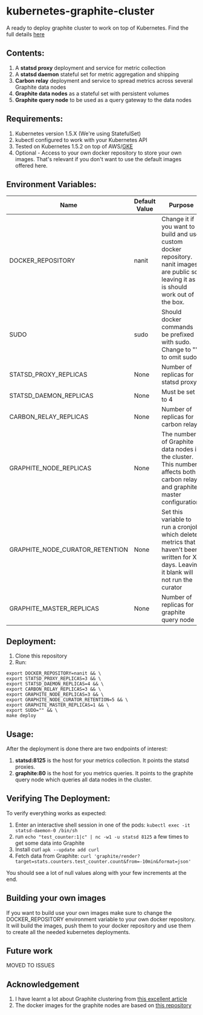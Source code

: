# kubernetes-graphite-cluster

A ready to deploy graphite cluster to work on top of Kubernetes.
Find the full details [here](https://medium.com/@erezrabih/creating-a-graphite-cluster-on-kubernetes-6b402a8a7438#.yyaz16gzq)

## Contents:
1. A **statsd proxy** deployment and service for metric collection
2. A **statsd daemon** stateful set for metric aggregation and shipping
2. **Carbon relay** deployment and service to spread metrics across several Graphite data nodes
3. **Graphite data nodes** as a stateful set with persistent volumes
4. **Graphite query node** to be used as a query gateway to the data nodes

## Requirements:
1. Kubernetes version 1.5.X (We're using StatefulSet)
2. kubectl configured to work with your Kubernetes API
3. Tested on Kubernetes 1.5.2 on top of AWS/[GKE](https://github.com/nanit/kubernetes-graphite-cluster/issues/6)
4. Optional - Access to your own docker repository to store your own images. That's relevant if you don't want to use the default images offered here.

## Environment Variables:
| Name                            | Default Value | Purpose                                                                                                                              | Can be changed? |
|---------------------------------|---------------|--------------------------------------------------------------------------------------------------------------------------------------|-----------------|
| DOCKER_REPOSITORY               | nanit         | Change it if you want to build and use custom docker repository. nanit images are public so leaving it as it is should work out of the box. | Yes             |
| SUDO                            | sudo          | Should docker commands be prefixed with sudo. Change to "" to omit sudo.                                                             | Yes             |
| STATSD_PROXY_REPLICAS           | None          | Number of replicas for statsd proxy                                                                                                  | Yes             |
| STATSD_DAEMON_REPLICAS          | None          | Must be set to 4                                                                                                                     | No              |
| CARBON_RELAY_REPLICAS           | None          | Number of replicas for carbon relay                                                                                                  | Yes             |
| GRAPHITE_NODE_REPLICAS          | None          | The number of Graphite data nodes in the cluster. This number affects both carbon relay and graphite master configuration.           | Yes             |
| GRAPHITE_NODE_CURATOR_RETENTION | None          | Set this variable to run a cronjob which deletes metrics that haven't been written for X days. Leaving it blank will not run the curator     | Yes             |
| GRAPHITE_MASTER_REPLICAS        | None          | Number of replicas for graphite query node                                                                                           | Yes             |

## Deployment:
1. Clone this repository
2. Run:
```
export DOCKER_REPOSITORY=nanit && \
export STATSD_PROXY_REPLICAS=3 && \
export STATSD_DAEMON_REPLICAS=4 && \
export CARBON_RELAY_REPLICAS=3 && \
export GRAPHITE_NODE_REPLICAS=3 && \
export GRAPHITE_NODE_CURATOR_RETENTION=5 && \
export GRAPHITE_MASTER_REPLICAS=1 && \
export SUDO="" && \
make deploy
```
## Usage:
After the deployment is done there are two endpoints of interest:

1. **statsd:8125** is the host for your metrics collection. It points the statsd proxies.
2. **graphite:80** is the host for you metrics queries. It points to the graphite query node which queries all data nodes in the cluster.


## Verifying The Deployment:
To verify everything works as expected:

1. Enter an interactive shell session in one of the pods: `kubectl exec -it statsd-daemon-0 /bin/sh`
2. run `echo "test_counter:1|c" | nc -w1 -u statsd 8125` a few times to get some data into Graphite
3. Install curl `apk --update add curl`
4. Fetch data from Graphite: `curl 'graphite/render?target=stats.counters.test_counter.count&from=-10min&format=json'`

You should see a lot of null values along with your few increments at the end.

## Building your own images
If you want to build use your own images make sure to change the DOCKER_REPOSITORY environment variable to your own docker repository.
It will build the images, push them to your docker repository and use them to create all the needed kubernetes deployments.

## Future work

MOVED TO ISSUES

## Acknowledgement

1. I have learnt a lot about Graphite clustering from [this excellent article](https://grey-boundary.io/the-architecture-of-clustering-graphite)
2. The docker images for the graphite nodes are based on [this repository](https://github.com/nickstenning/docker-graphite)
